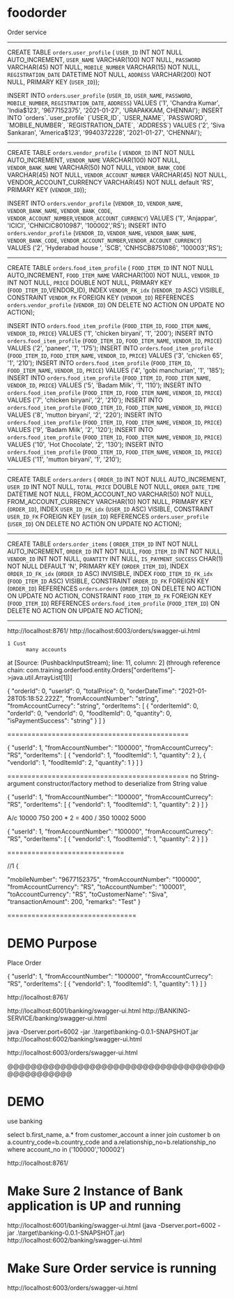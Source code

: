 # foodorder
Order service

**********************************************************************

CREATE TABLE `orders`.`user_profile` (
  `USER_ID` INT NOT NULL AUTO_INCREMENT,
  `USER_NAME` VARCHAR(100) NOT NULL,
  `PASSWORD` VARCHAR(45) NOT NULL,
  `MOBILE_NUMBER` VARCHAR(15) NOT NULL,
  `REGISTRATION_DATE` DATETIME NOT NULL,
  `ADDRESS` VARCHAR(200) NOT NULL,
  PRIMARY KEY (`USER_ID`));
 
INSERT INTO `orders`.`user_profile` (`USER_ID`, `USER_NAME`, `PASSWORD`, `MOBILE_NUMBER`, `REGISTRATION_DATE`, `ADDRESS`) VALUES ('1', 'Chandra Kumar', 'India$123', '9677152375', '2021-01-27', 'URAPAKKAM, CHENNAI');
INSERT INTO `orders`.`user_profile` (`USER_ID`, `USER_NAME`, `PASSWORD`, `MOBILE_NUMBER`, `REGISTRATION_DATE`, `ADDRESS`) VALUES ('2', 'Siva Sankaran', 'America$123', '9940372228', '2021-01-27', 'CHENNAI');


**********************************************************************


CREATE TABLE `orders`.`vendor_profile` (
  `VENDOR_ID` INT NOT NULL AUTO_INCREMENT,
  `VENDOR_NAME` VARCHAR(100) NOT NULL,
  `VENDOR_BANK_NAME` VARCHAR(50) NOT NULL,
  `VENDOR_BANK_CODE` VARCHAR(45) NOT NULL,
  `VENDOR_ACCOUNT_NUMBER` VARCHAR(45) NOT NULL,
  VENDOR_ACCOUNT_CURRENCY VARCHAR(45) NOT NULL default 'RS',
  PRIMARY KEY (`VENDOR_ID`));
  
  
INSERT INTO `orders`.`vendor_profile` (`VENDOR_ID`, `VENDOR_NAME`, `VENDOR_BANK_NAME`, `VENDOR_BANK_CODE`, `VENDOR_ACCOUNT_NUMBER`,`VENDOR_ACCOUNT_CURRENCY`) VALUES ('1', 'Anjappar', 'ICICI', 'CHNICIC8010987', '100002','RS');
INSERT INTO `orders`.`vendor_profile` (`VENDOR_ID`, `VENDOR_NAME`, `VENDOR_BANK_NAME`, `VENDOR_BANK_CODE`, `VENDOR_ACCOUNT_NUMBER`,`VENDOR_ACCOUNT_CURRENCY`) VALUES ('2', 'Hyderabad house ', 'SCB', 'CNHSCB8751086', '100003','RS');


**********************************************************************

CREATE TABLE `orders`.`food_item_profile` (
  `FOOD_ITEM_ID` INT NOT NULL AUTO_INCREMENT,
  `FOOD_ITEM_NAME` VARCHAR(100) NOT NULL,
  `VENDOR_ID` INT NOT NULL,
  `PRICE` DOUBLE NOT NULL,
  PRIMARY KEY (`FOOD_ITEM_ID`,VENDOR_ID),
  INDEX `VENDOR_FK_idx` (`VENDOR_ID` ASC) VISIBLE,
  CONSTRAINT `VENDOR_FK`
    FOREIGN KEY (`VENDOR_ID`)
    REFERENCES `orders`.`vendor_profile` (`VENDOR_ID`)
    ON DELETE NO ACTION
    ON UPDATE NO ACTION);
	
INSERT INTO `orders`.`food_item_profile` (`FOOD_ITEM_ID`, `FOOD_ITEM_NAME`, `VENDOR_ID`, `PRICE`) VALUES ('1', 'chicken biryani', '1', '200');
INSERT INTO `orders`.`food_item_profile` (`FOOD_ITEM_ID`, `FOOD_ITEM_NAME`, `VENDOR_ID`, `PRICE`) VALUES ('2', 'paneer', '1', '175');
INSERT INTO `orders`.`food_item_profile` (`FOOD_ITEM_ID`, `FOOD_ITEM_NAME`, `VENDOR_ID`, `PRICE`) VALUES ('3', 'chicken 65', '1', '210');
INSERT INTO `orders`.`food_item_profile` (`FOOD_ITEM_ID`, `FOOD_ITEM_NAME`, `VENDOR_ID`, `PRICE`) VALUES ('4', 'gobi manchurian', '1', '185');
INSERT INTO `orders`.`food_item_profile` (`FOOD_ITEM_ID`, `FOOD_ITEM_NAME`, `VENDOR_ID`, `PRICE`) VALUES ('5', 'Badam Milk', '1', '110');
INSERT INTO `orders`.`food_item_profile` (`FOOD_ITEM_ID`, `FOOD_ITEM_NAME`, `VENDOR_ID`, `PRICE`) VALUES ('7', 'chicken biryani', '2', '210');
INSERT INTO `orders`.`food_item_profile` (`FOOD_ITEM_ID`, `FOOD_ITEM_NAME`, `VENDOR_ID`, `PRICE`) VALUES ('8', 'mutton biryani', '2', '220');
INSERT INTO `orders`.`food_item_profile` (`FOOD_ITEM_ID`, `FOOD_ITEM_NAME`, `VENDOR_ID`, `PRICE`) VALUES ('9', 'Badam Milk', '2', '120');
INSERT INTO `orders`.`food_item_profile` (`FOOD_ITEM_ID`, `FOOD_ITEM_NAME`, `VENDOR_ID`, `PRICE`) VALUES ('10', 'Hot Chocolate', '2', '130');
INSERT INTO `orders`.`food_item_profile` (`FOOD_ITEM_ID`, `FOOD_ITEM_NAME`, `VENDOR_ID`, `PRICE`) VALUES ('11', 'mutton biryani', '1', '210');


*************************************************************************

CREATE TABLE `orders`.`orders` (
  `ORDER_ID` INT NOT NULL AUTO_INCREMENT,
  `USER_ID` INT NOT NULL,
  `TOTAL_PRICE` DOUBLE NOT NULL,
  `ORDER_DATE_TIME` DATETIME NOT NULL,
  FROM_ACCOUNT_NO  VARCHAR(50) NOT NULL,
  FROM_ACCOUNT_CURRENCY  VARCHAR(10) NOT NULL,
  PRIMARY KEY (`ORDER_ID`),
  INDEX `USER_ID_FK_idx` (`USER_ID` ASC) VISIBLE,
  CONSTRAINT `USER_ID_FK`
    FOREIGN KEY (`USER_ID`)
    REFERENCES `orders`.`user_profile` (`USER_ID`)
    ON DELETE NO ACTION
    ON UPDATE NO ACTION);

*************************************************************************
CREATE TABLE `orders`.`order_items` (
  `ORDER_ITEM_ID` INT NOT NULL AUTO_INCREMENT,
  `ORDER_ID` INT NOT NULL,
  `FOOD_ITEM_ID` INT NOT NULL,
   `VENDOR_ID`    INT NOT NULL,
  `QUANTITY` INT NULL,
  `IS_PAYMENT_SUCCESS` CHAR(1) NOT NULL DEFAULT 'N',
  PRIMARY KEY (`ORDER_ITEM_ID`),
  INDEX `ORDER_ID_FK_idx` (`ORDER_ID` ASC) INVISIBLE,
  INDEX `FOOD_ITEM_ID_FK_idx` (`FOOD_ITEM_ID` ASC) VISIBLE,
  CONSTRAINT `ORDER_ID_FK`
    FOREIGN KEY (`ORDER_ID`)
    REFERENCES `orders`.`orders` (`ORDER_ID`)
    ON DELETE NO ACTION
    ON UPDATE NO ACTION,
  CONSTRAINT `FOOD_ITEM_ID_FK`
    FOREIGN KEY (`FOOD_ITEM_ID`)
    REFERENCES `orders`.`food_item_profile` (`FOOD_ITEM_ID`)
    ON DELETE NO ACTION
    ON UPDATE NO ACTION);

*************************************************************************

http://localhost:8761/
http://localhost:6003/orders/swagger-ui.html

	1 Cust
	      many accounts


at [Source: (PushbackInputStream); line: 11, column: 2] (through reference chain: com.training.orderfood.entity.Orders["orderItems"]->java.util.ArrayList[1])]


{
  "orderId": 0,
  "userId": 0,
  "totalPrice": 0,
  "orderDateTime": "2021-01-28T05:18:52.222Z",
  "fromAccountNumber": "string",
  "fromAccountCurrecy": "string",
  "orderItems": [
    {
      "orderItemId": 0,
      "orderId": 0,
      "vendorId": 0,
      "foodItemId": 0,
      "quantity": 0,
      "isPaymentSuccess": "string"
    }
  ]
}


=============================================

{
  "userId": 1,
  "fromAccountNumber": "100000",
  "fromAccountCurrecy": "RS",
  "orderItems": [
    {
      "vendorId": 1,
      "foodItemId": 1,
      "quantity": 2
    },
    {
      "vendorId": 1,
      "foodItemId": 2,
      "quantity": 1
    }
  ]
}

=============================================
no String-argument constructor/factory method to deserialize from String value 


{
  "userId": 1,
  "fromAccountNumber": "100000",
  "fromAccountCurrecy": "RS",
  "orderItems": [
    {
      "vendorId": 1,
      "foodItemId": 1,
      "quantity": 2
    }
  ]
}

A/c 10000  750		200 * 2  = 400	/ 350
	10002  5000

{
  "userId": 1,
  "fromAccountNumber": "100000",
  "fromAccountCurrecy": "RS",
  "orderItems": [
    {
      "vendorId": 1,
      "foodItemId": 1,
      "quantity": 2
    }
  ]
}


=============================


//1
{
 
  "mobileNumber": "9677152375",
  "fromAccountNumber": "100000",
  "fromAccountCurrency": "RS",
  "toAccountNumber": "100001",
  "toAccountCurrency": "RS",
  "toCustomerName": "Siva",
  "transactionAmount": 200,
  "remarks": "Test"
}



================================


DEMO  Purpose
==============
Place Order


{
  "userId": 1,
  "fromAccountNumber": "100000",
  "fromAccountCurrecy": "RS",
  "orderItems": [
    {
      "vendorId": 1,
      "foodItemId": 1,
      "quantity": 1
    }
  ]
}


http://localhost:8761/

http://localhost:6001/banking/swagger-ui.html
http://BANKING-SERVICE/banking/swagger-ui.html


java -Dserver.port=6002 -jar .\target\banking-0.0.1-SNAPSHOT.jar
http://localhost:6002/banking/swagger-ui.html

http://localhost:6003/orders/swagger-ui.html



@@@@@@@@@@@@@@@@@@@@@@@@@@@@@@@@@@@@@@@@@@@@@@@@

DEMO
====

use banking

select b.first_name, a.* from customer_account  a  inner join customer b on a.country_code=b.country_code 
and a.relationship_no=b.relationship_no
where account_no in ('100000','100002')


http://localhost:8761/


Make Sure 2 Instance of Bank application is UP and running
===========================================================

http://localhost:6001/banking/swagger-ui.html
(java -Dserver.port=6002 -jar .\target\banking-0.0.1-SNAPSHOT.jar)
http://localhost:6002/banking/swagger-ui.html

Make Sure Order service is running
====================================

http://localhost:6003/orders/swagger-ui.html




